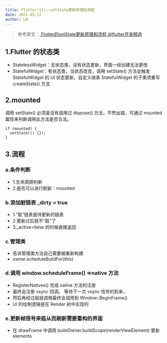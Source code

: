 ```yaml
---
title: Flutter(11)——setState更新原理和流程
date: 2021-05-12
author: LM
---
```


> 参考原文：[ Flutter的setState更新原理和流程 @flutter开发精选 ](https://zhuanlan.zhihu.com/p/271803637)

## 1.Flutter 的状态类

- StatelessWidget：无状态类，没有状态更新，界面一经创建无法更改
- StatefulWidget：有状态类，当状态改变，调用 setState() 方法会触发 StatefulWidget 的 UI 状态更新，自定义继承 StatefulWidget 的子类须重写 createState() 方法

## 2.mounted

调用 setState() 必须是没有调用过 dispose() 方法，不然出错，可通过 mounted 属性来判断调用此方法是否合法。

```
if (mounted) {
  setState(() {});
}
```

## 3.流程

### a.条件判断

- 1.生命周期判断
- 2.是否可以进行刷新：mounted

### b.添加脏链表 _dirty = true

- 1.“脏”链表是待更新的链表
- 2.更新过后就不“脏”了
- 3._active=false 的时候直接返回

### c.管理类

- 告诉管理类方法自己需要被重新构建
- owner.scheduleBuildFor(this)

### d.调用 window.scheduleFrame() =>native 方法

- RegisterNatives() 完成 native 方法的注册
- 最终会注册 vsync 回调。 等待下一次 vsync 信号的到来，
- 然后再经过层层调用最终会调用到 Window::BeginFrame()
- UI 的绘制逻辑是在 Render 树中实现的

### e.更新帧信号来临从而刷新需要重构的界面

- 在 drawFrame 中调用 buildOwner.buildScope(renderViewElement) 更新 elements